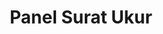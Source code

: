 ---
layout: default
title: Panel Surat Ukur
nav_order: 6
parent: Panel GeoKKP-GIS
has_children: false
---